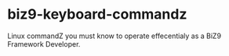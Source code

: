 # biz9-keyboard-commandz
Linux commandZ you must know to operate effecentialy as a BiZ9 Framework Developer.

